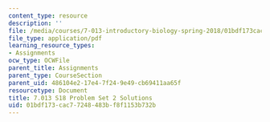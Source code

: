 ```yaml
---
content_type: resource
description: ''
file: /media/courses/7-013-introductory-biology-spring-2018/01bdf173cac77248483bf8f1153b732b_MIT7_013s18Pset2S.pdf
file_type: application/pdf
learning_resource_types:
- Assignments
ocw_type: OCWFile
parent_title: Assignments
parent_type: CourseSection
parent_uid: 486104e2-17e4-7f24-9e49-cb69411aa65f
resourcetype: Document
title: 7.013 S18 Problem Set 2 Solutions
uid: 01bdf173-cac7-7248-483b-f8f1153b732b
---
```

